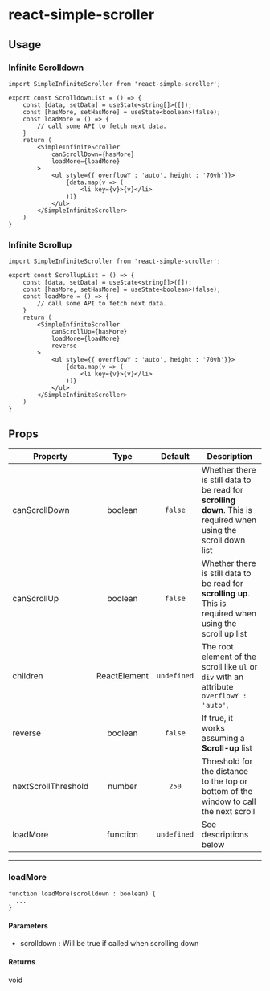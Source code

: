 # react-simple-scroller

## Usage
### Infinite Scrolldown

```tsx
import SimpleInfiniteScroller from 'react-simple-scroller';

export const ScrolldownList = () => {
    const [data, setData] = useState<string[]>([]);
    const [hasMore, setHasMore] = useState<boolean>(false);
    const loadMore = () => {
        // call some API to fetch next data.
    }
    return (
        <SimpleInfiniteScroller
            canScrollDown={hasMore}
            loadMore={loadMore}
        >
            <ul style={{ overflowY : 'auto', height : '70vh'}}>
                {data.map(v => (
                    <li key={v}>{v}</li>
                ))}
            </ul>
        </SimpleInfiniteScroller>
    )
}
```
### Infinite Scrollup
```tsx
import SimpleInfiniteScroller from 'react-simple-scroller';

export const ScrollupList = () => {
    const [data, setData] = useState<string[]>([]);
    const [hasMore, setHasMore] = useState<boolean>(false);
    const loadMore = () => {
        // call some API to fetch next data.
    }
    return (
        <SimpleInfiniteScroller
            canScrollUp={hasMore}
            loadMore={loadMore}
            reverse
        >
            <ul style={{ overflowY : 'auto', height : '70vh'}}>
                {data.map(v => (
                    <li key={v}>{v}</li>
                ))}
            </ul>
        </SimpleInfiniteScroller>
    )
}
```
## Props

| Property | Type | Default | Description |
|-|:-:|:-:|-|
|canScrollDown|boolean|`false`|Whether there is still data to be read for **scrolling down**. This is required when using the scroll down list|
|canScrollUp|boolean|`false`|Whether there is still data to be read for **scrolling up**. This is required when using the scroll up list|
|children|ReactElement|`undefined`|The root element of the scroll like `ul` or `div` with an attribute `overflowY : 'auto'`, |
|reverse|boolean|`false`|If true, it works assuming a **Scroll-up** list|
|nextScrollThreshold|number|`250`|Threshold for the distance to the top or bottom of the window to call the next scroll|
|loadMore|function|`undefined`|See descriptions below|

---

### loadMore
```tsx
function loadMore(scrolldown : boolean) {
  ...
}
```
#### Parameters
* scrolldown : Will be true if called when scrolling down

#### Returns
void
